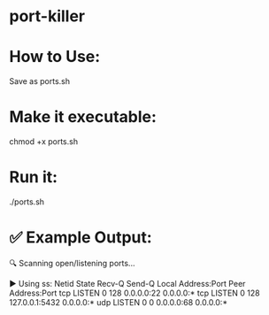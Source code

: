 # port-killer


# How to Use:

Save as ports.sh


# Make it executable:

chmod +x ports.sh


# Run it:

./ports.sh


# ✅ Example Output:

🔍 Scanning open/listening ports...

▶ Using ss:
Netid  State      Recv-Q Send-Q Local Address:Port  Peer Address:Port
tcp    LISTEN     0      128    0.0.0.0:22          0.0.0.0:*
tcp    LISTEN     0      128    127.0.0.1:5432       0.0.0.0:*
udp    LISTEN     0      0      0.0.0.0:68           0.0.0.0:*
